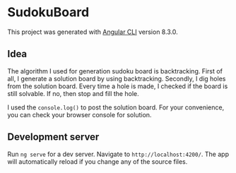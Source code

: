 # SudokuBoard

This project was generated with [Angular CLI](https://github.com/angular/angular-cli) version 8.3.0.

## Idea

The algorithm I used for generation sudoku board is backtracking.
First of all, I generate a solution board by using backtracking. 
Secondly, I dig holes from the solution board. Every time a hole is made, I checked if the board is still solvable. If no, then stop and fill the hole.

I used the `console.log()` to post the solution board. For your convenience, you can check your browser console for solution.

## Development server

Run `ng serve` for a dev server. Navigate to `http://localhost:4200/`. The app will automatically reload if you change any of the source files.


